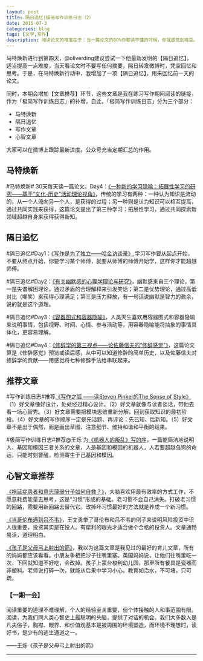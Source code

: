 ```yaml
---
layout: post
title: 隔日追忆|极简写作训练日志（2）
date: 2015-07-3
categories: blog
tags: [文学,写作]
description: 阅读论文的难度在于：当一篇论文的80%你都读不懂的时候，你就感觉到难受。有时候就像读英文，每个字都懂，但是就读不明白。
---
```




马特焕新进行到第四天，@oliverding建议尝试一下他最新发明的【隔日追忆】，适当提高一点难度，当天看论文时不要写任何摘要，隔日转发微博时，凭空回忆和思考。于是，在马特焕新行动中，我增加了一项【隔日追忆】，用来回忆前一天的论文。

同时，本期会增加【文章推荐】环节，这些文章是我在练习写作期间阅读的链接，作为「极简写作训练日志」的补增，自此，「极简写作训练日志」分为三个部分：

- 马特焕新
- 隔日追忆
- 写作文章
- 心智文章

大家可以在微博上跟踪最新进度。公众号充当定期汇总的作用。




## 马特焕新


 #马特焕新# 30天每天读一篇论文。Day4：[《一种新的学习隐喻：拓展性学习的研究——基于“文化-历史”活动理论视角》](http://www.nssd.org/articles/article_detail.aspx?id=42133252)，传统的学习有两种：一种认为知识是流动的，从一个人流向另一个人，是获得的过程；另一种则是认为知识可以相互提高，通过共同实践来获得，这篇论文提出了第三种学习：拓展性学习，通过共同探索新领域超越自身来获得获得新知。


## 隔日追忆

 #隔日追忆#Day1：[《写作是为了独立——哈金访谈录》](http://nssd.org/articles/article_detail.aspx?id=663499745),学习写作要从起点开始，不要从终点开始，你要学习某个师傅，就要从师傅的师傅开始学，这样你才能超越师傅。

 #隔日追忆#Day2：[《有关幽默感的心理学理论与研究》](http://www.nssd.org/articles/Article_Read.aspx?id=24099155#)，幽默感来自三个理论，第一是失谐解困理论，通过矛盾的合理解释来引发笑话；第二是优势理论，通过高低对比（嘲笑）来获得心理满足；第三是压力释放，有一句话说幽默是智力的盈余，说的就是这个道理。

 #隔日追忆#Day3：[《容器图式和容器隐喻》](http://www.nssd.org/articles/Article_Read.aspx?id=9920151)，人类天生喜欢用容器图式和容器隐喻来说明事情，包括视野、时间、心情、参与活动等，用容器隐喻能将抽象的事情具体化，更容易理解。

 #隔日追忆#Day4：[《修辞学的第三视点——论佐藤信夫的“修辞感觉”》](http://www.nssd.org/articles/article_detail.aspx?id=30393009)，这篇论文算是《修辞感觉》预览或读后感，从中可以知道修辞的简单历史，以及佐藤信夫对修辞学的贡献——用感觉将七种修辞手法给串联起来。



## 推荐文章


 #写作训练日志#推荐[《写作之弧 ——读Steven Pinker的The Sense of Style》](http://blog.sina.com.cn/s/blog_83393bb50102vfk5.html)（1）好文章像好设计，处处经过精心设计。（2）好文章就像与读者谈话，带他去看一场心智秀。（3）好文章需要把模块思维重新分解，回到获取知识的最初阶段。（4）好文章的写作顺序一定是先话题、再评论；先已知、后新知。（5）好文章不是出于偶然，而是画出草图、注意细节、维持和谐和平衡的结果。

 #极简写作训练日志#推荐@王烁 为[《机器人的叛乱》写的序](http://mp.weixin.qq.com/s?__biz=MzA3Mjk0MTcyNg==&mid=207268175&idx=1&sn=82116bfdc65b3b6f3ce607bd50bfdb80#rd)，一篇能简洁地说明人、基因和模因三者关系的文章，人是基因和模因的机器人，人若要超越刍狗的命运，只能时刻警醒，检测寄生于己基因和模因。

## 心智文章推荐

[《拖延症患者和意志薄弱分子如何自救？》](http://wangwenyong.blog.caixin.com/archives/86444)，大脑喜欢用最有效率的方式工作，不愿意耗费能量去思考，这是“习惯”形成的基础。老习惯不会自己消失。打破老习惯的回路，需要用新回路去替代它。改掉坏习惯最好的方法就是养成一个新习惯。

[《当哥伦布遇到吕不韦》](http://wangwenyong.blog.caixin.com/archives/76191)，王文勇举了哥伦布和吕不韦的例子来说明风险投资中识人很重要，投资其实是在投人。有犀利的眼光才适合做个合格的投资人。文章通畅易读，道理明白。

[《孩子是父母弓上射出的箭》](http://wangwenyong.blog.caixin.com/archives/75738)，我以为这篇文章是我见过的最好的育儿文章，所有的妈妈都应该看看。小朋友争相把沙子往嘴里塞。英国妈妈说，让他们往嘴里吃一次，下回就知道不好吃，会改掉。孩子上蒙台梭利幼儿园，那里所有餐具是瓷器而非塑料。老师说打碎一次，就能从后果中学习小心。教育如治水，不可堵，只可疏。

### **【一期一会】**

阅读重要的道理不难理解，个人的经验至关重要，但个体接触的人和事范围有限。阅读，为我们同人类心智史上最聪明的头脑，提供了对话的机会。我们大多数人是凡夫俗子，胸襟、眼界、和价值观基本是被周围的环境塑造，而环境不理想时，读好书，是少有的逃生通道之一。

——王烁《孩子是父母弓上射出的箭》

----
